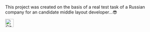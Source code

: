 This project was created on the basis of a real test task of a Russian company for an candidate middle layout developer...😎

<img alt="GitHub commit activity" src="https://img.shields.io/github/commit-activity/y/tamga05/Test_task_Junior?style=flat-square" height="27">

